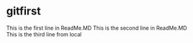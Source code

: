# gitfirst

This is the first line in ReadMe.MD
This is the second line in ReadMe.MD
This is the third line from local

